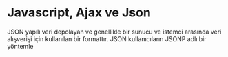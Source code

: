 # Javascript, Ajax ve Json
JSON yapılı veri depolayan ve genellikle bir sunucu ve istemci arasında veri alışverişi için kullanılan bir formattır.
JSON kullanıcıların JSONP adlı bir yöntemle <script> etiketlerini uygulayarak farklı bir alan adından veri istemelerine izin verir.
